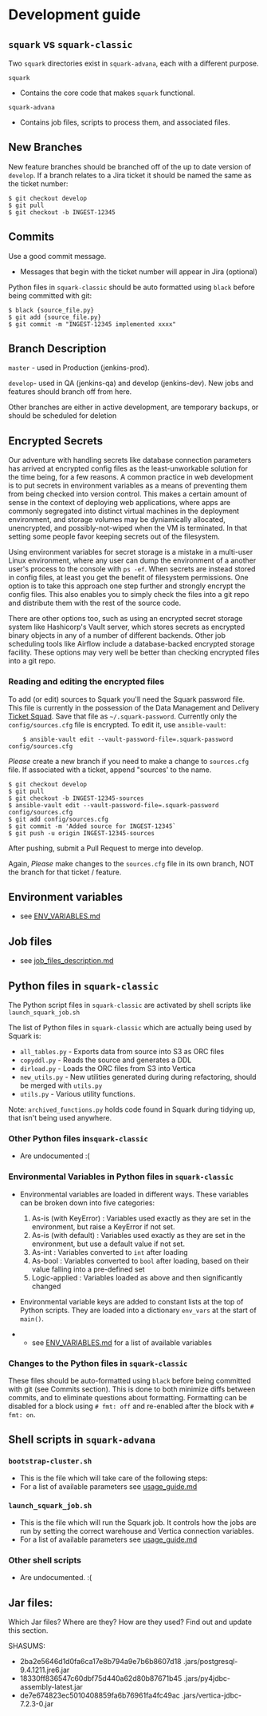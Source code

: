 # Development guide

## `squark` vs `squark-classic` 
Two `squark` directories exist in `squark-advana`, each with a different purpose.

`squark` 
 * Contains the core code that makes `squark` functional.
 
 `squark-advana`
 * Contains job files, scripts to process them, and associated files.

## New Branches
New feature branches should be branched off of the up to date version of `develop`.
If a branch relates to a Jira ticket it should be named the same as the ticket number:
```
$ git checkout develop
$ git pull
$ git checkout -b INGEST-12345
```

## Commits
Use a good commit message.
 - Messages that begin with the ticket number will appear in Jira (optional)
 
Python files in `squark-classic` should be auto formatted using `black` before being committed with git:
```
$ black {source_file.py}
$ git add {source_file.py}
$ git commit -m "INGEST-12345 implemented xxxx"
```

## Branch Description
`master` - used in Production (jenkins-prod).

`develop`- used in QA (jenkins-qa) and develop (jenkins-dev). New jobs and features should branch off from here.

Other branches are either in active development, are temporary backups, or should be scheduled for deletion

## Encrypted Secrets
Our adventure with handling secrets like database connection parameters has arrived at encrypted config files as the least-unworkable solution for the time being, for a few reasons. A common practice in web development is to put secrets in environment variables as a means of preventing them from being checked into version control. This makes a certain amount of sense in the context of deploying web applications, where apps are commonly segregated into distinct virtual machines in the deployment environment, and storage volumes may be dyniamically allocated, unencrypted, and possibly-not-wiped when the VM is terminated. In that setting some people favor keeping secrets out of the filesystem. 

Using environment variables for secret storage is a mistake in a multi-user Linux environment, where any user can dump the environment of a another user's process to the console with `ps -ef`. When secrets are instead stored in config files, at least you get the benefit of filesystem permissions. One option is to take this approach one step further and strongly encrypt the config files. This also enables you to simply check the files into a git repo and distribute them with the rest of the source code. 

There are other options too, such as using an encrypted secret storage system like Hashicorp's Vault server, which stores secrets as encrypted binary objects in any of a number of different backends. Other job scheduling tools like Airflow include a database-backed encrypted storage facility. These options may very well be better than checking encrypted files into a git repo.  

### Reading and editing the encrypted files
To add (or edit) sources to Squark you'll need the Squark password file. This file is currently in the possession of the Data Management and Delivery [Ticket Squad](https://massmutual.atlassian.net/wiki/spaces/DMD/pages/854888007/Ticket+Squad). Save that file as `~/.squark-password`.
Currently only the `config/sources.cfg` file is encrypted. To edit it, use `ansible-vault`:
```
    $ ansible-vault edit --vault-password-file=.squark-password  config/sources.cfg
```

*Please* create a new branch if you need to make a change to `sources.cfg` file. If associated with a ticket, append "sources' to the name. 

```
$ git checkout develop
$ git pull
$ git checkout -b INGEST-12345-sources
$ ansible-vault edit --vault-password-file=.squark-password  config/sources.cfg
$ git add config/sources.cfg
$ git commit -m 'Added source for INGEST-12345`
$ git push -u origin INGEST-12345-sources
```

After pushing, submit a Pull Request to merge into develop.

Again, *Please* make changes to the `sources.cfg` file in its own branch, NOT the branch for that ticket / feature.


## Environment variables
- see [ENV_VARIABLES.md](./ENV_VARIABLES.md)

## Job files
- see [job_files_description.md](./job_files_description.md)

## Python files in `squark-classic`
The Python script files in `squark-classic` are activated by shell scripts like `launch_squark_job.sh`

The list of Python files in `squark-classic` which are actually being used by Squark is:
* `all_tables.py` - Exports data from source into S3 as ORC files
* `copyddl.py` - Reads the source and generates a DDL
* `dirload.py` - Loads the ORC files from S3 into Vertica
* `new_utils.py` - New utilities generated during during refactoring, should be merged with `utils.py`
* `utils.py` - Various utility functions.

Note: `archived_functions.py` holds code found in Squark during tidying up, that isn't being used anywhere.

### Other Python files in`squark-classic`
* Are undocumented :(

### Environmental Variables in Python files in `squark-classic`
* Environmental variables are loaded in different ways. These variables can be broken down into five categories:  
    1. As-is (with KeyError) : Variables used exactly as they are set in the environment, but raise a KeyError if not set.
    2. As-is (with default) : Variables used exactly as they are set in the environment, but use a default value if not set.
    3. As-int : Variables converted to `int` after loading
    4. As-bool : Variables converted to `bool` after loading, based on their value falling into a pre-defined set
    5. Logic-applied : Variables loaded as above and then significantly changed
    
* Environmental variable keys are added to constant lists at the top of Python scripts. They are loaded into a dictionary `env_vars` at the start of `main()`.
* - see [ENV_VARIABLES.md](./ENV_VARIABLES.md) for a list of available variables

### Changes to the Python files in `squark-classic`
These files should be auto-formatted using `black` before being committed with git (see Commits section). This is done to both minimize diffs between commits, and to eliminate questions about formatting. 
Formatting can be disabled for a block using `# fmt: off` and re-enabled after the block with `# fmt: on`.

## Shell scripts in `squark-advana`

### `bootstrap-cluster.sh`
 - This is the file which will take care of the following steps:
 - For a list of available parameters see [usage_guide.md](./usage_guide.md)
 
### `launch_squark_job.sh`
 - This is the file which will run the Squark job. It controls how the jobs are run by setting the correct warehouse and Vertica connection variables.
 - For a list of available parameters see [usage_guide.md](./usage_guide.md)
 
### Other shell scripts
 - Are undocumented. :(
 
## Jar files:
Which Jar files? Where are they? How are they used? Find out and update this section.

SHASUMS:
* 2ba2e5646d1d0fa6ca17e8b794a9e7b6b8607d18  .jars/postgresql-9.4.1211.jre6.jar
* 18330ff836547c60dbf75d440a62d80b87671b45  .jars/py4jdbc-assembly-latest.jar
* de7e674823ec5010408859fa6b76961fa4fc49ac  .jars/vertica-jdbc-7.2.3-0.jar

